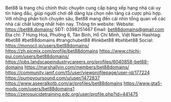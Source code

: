 Bet88 là trang chủ chính thức chuyên cung cấp bảng xếp hạng nhà cái uy tín hàng đầu, giúp người chơi dễ dàng lựa chọn nền tảng cá cược phù hợp. Với những phân tích chuyên sâu, Bet88 mang đến cái nhìn tổng quan về các nhà cái chất lượng nhất hiện nay.
Thông tin website:
Website: https://bet88.domains/
SĐT: 0398251467
Email: bet88domains@gmail.com
Địa chỉ: 7 Hưng Hoá, Phường 6, Tân Bình, Hồ Chí Minh, Việt Nam
Hashtag: #bet88 #bet88domains #trangchubet88 #linkbet88 #bxhbet88
Social:
https://monocil.jp/users/bet88domains/
https://zh.picmix.com/profile/bet88domains
https://www.chichi-pui.com/users/bet88domains/
https://jobs.landscapeindustrycareers.org/profiles/6040858-bet88-domains
https://marshallyin.com/members/bet88domains/
https://community.jamf.com/t5/user/viewprofilepage/user-id/177224
https://pumpyoursound.com/u/user/1472837
https://www.aseeralkotb.com/ar/profiles/bet88domains
https://www.gta5-mods.com/users/bet88domains1
https://zerosuicidetraining.edc.org/user/profile.php?id=441475